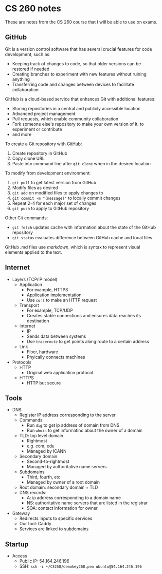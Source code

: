 # CS 260 notes

These are notes from the CS 260 course that I will be able to use on exams.

## GitHub

Git is a version control software that has several crucial features for code development, such as:
- Keeping track of changes to code, so that older versions can be restored if needed
- Creating branches to experiment with new features without ruining anything
- Transferring code and changes between devices to facilitate collaboration

GitHub is a cloud-based service that enhances Git with additional features:
- Storing repositories in a central and publicly accessible location
- Advanced project management
- Pull requests, which enable community collaboration
- Fork someone else's repository to make your own version of it, to experiment or contribute
- and more

To create a Git repository with GitHub:
1. Create repository in GitHub
2. Copy clone URL
3. Paste into command line after `git clone` when in the desired location

To modify from development environment:
1. `git pull` to get latest version from GitHub
2. Modify files as desired
3. `git add` on modified files to apply changes to
4. `git commit -m "(message)"` to locally commit changes
5. Repeat 2-4 for each major set of changes
6. `git push` to apply to GitHub repository

Other Git commands:
- `git fetch` updates cache with information about the state of the GitHub repository
- `git status` evaluates difference between GitHub cache and local files

GitHub .md files use _markdown_, which is syntax to represent visual elements applied to the text.

## Internet

- Layers (TCP/IP model)
  - Application
    - For example, HTTPS
    - Application implementation
    - Use `curl` to make an HTTP request
  - Transport
    - For example, TCP/UDP
    - Creates stable connections and ensures data reaches its destination
  - Internet
    - IP
    - Sends data between systems
    - Use `traceroute` to get points along route to a certain address
  - Link
    - Fiber, hardware
    - Phyically connects machines
- Protocols
  - HTTP
    - Original web application protocol
  - HTTPS
    - HTTP but secure
   
## Tools
- DNS
  - Register IP address corresponding to the server
  - Commands
    - Run `dig` to get ip address of domain from DNS
    - Run `whois` to get informatino about the owner of a domain
  - TLD: top level domain
    - Rightmost
    - e.g. com, edu
    - Managed by ICANN
  - Secondary domain
    - Second-to-rightmost
    - Managed by authoritative name servers
  - Subdomains
    - Third, fourth, etc
    - Managed by owner of a root domain
  - Root domain: secondary domain + TLD
  - DNS records:
    - A: ip address corresponding to a domain name
    - NS: authoritative name servers that are listed in the registrar
    - SOA: contact information for owner
- Gateway
  - Redirects inputs to specific services
  - Our tool: Caddy
  - Services are linked to subdomains

## Startup
- Access
  - Public IP: 54.164.246.196
  - SSH: `ssh -i ~/CS260/demokey260.pem ubuntu@54.164.246.196`
